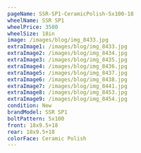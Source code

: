 ```yaml
---
pageName: SSR-SP1-CeramicPolish-5x100-18
wheelName: SSR SP1
wheelPrice: 3500
wheelSize: 18in
image: /images/blog/img_8433.jpg
extraImage1: /images/blog/img_8433.jpg
extraImage2: /images/blog/img_8434.jpg
extraImage3: /images/blog/img_8435.jpg
extraImage4: /images/blog/img_8436.jpg
extraImage5: /images/blog/img_8437.jpg
extraImage6: /images/blog/img_8438.jpg
extraImage7: /images/blog/img_8441.jpg
extraImage8: /images/blog/img_8453.jpg
extraImage9: /images/blog/img_8454.jpg
condition: New
brandModel: SSR SP1
boltPattern: 5x100
front: 18x9.5+18
rear: 18x9.5+18
colorFace: Ceramic Polish
---
```

